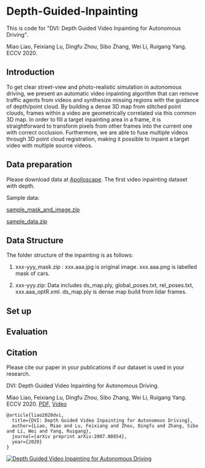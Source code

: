 # Depth-Guided-Inpainting
This is code for "DVI: Depth Guided Video Inpainting for Autonomous Driving".

Miao Liao, Feixiang Lu, Dingfu Zhou, Sibo Zhang, Wei Li, Ruigang Yang.  ECCV 2020.

## Introduction

To get clear street-view and photo-realistic simulation in autonomous driving, we present an automatic video inpainting algorithm that can remove traffic agents from videos and synthesize missing regions with the guidance of depth/point cloud. By building a dense 3D map from stitched point clouds, frames within a video are geometrically correlated via this common 3D map. In order to fill a target inpainting area in a frame, it is straightforward to transform pixels from other frames into the current one with correct occlusion. Furthermore, we are able to fuse multiple videos through 3D point cloud registration, making it possible to inpaint a target video with multiple source videos. 

## Data preparation
Please download data at [Apolloscape](http://apolloscape.auto/inpainting.html). The first video inpainting dataset with depth. 

Sample data: 

[sample_mask_and_image.zip](https://www.dropbox.com/s/6arza9ee72slr69/1534313590-1534313597_mask.zip?dl=0)

[sample_data.zip](https://www.dropbox.com/s/lm1rxhdfqor68z6/1534313590-1534313597.zip?dl=0)

## Data Structure
The folder structure of the inpainting is as follows:

1) xxx-yyy_mask.zip : xxx.aaa.jpg is original image. xxx.aaa.png is labelled mask of cars. 

2) xxx-yyy.zip: Data includes ds_map.ply, global_poses.txt, rel_poses.txt, xxx.aaa_optR.xml. ds_map.ply is dense map build from lidar frames. 

## Set up

## Evaluation

## Citation
Please cite our paper in your publications if our dataset is used in your research.

DVI: Depth Guided Video Inpainting for Autonomous Driving.

Miao Liao, Feixiang Lu, Dingfu Zhou, Sibo Zhang, Wei Li, Ruigang Yang.  ECCV 2020. [PDF](https://arxiv.org/pdf/2007.08854.pdf), [Video](https://www.youtube.com/watch?v=iOIxdQIzjQs)

```
@article{liao2020dvi,
  title={DVI: Depth Guided Video Inpainting for Autonomous Driving},
  author={Liao, Miao and Lu, Feixiang and Zhou, Dingfu and Zhang, Sibo and Li, Wei and Yang, Ruigang},
  journal={arXiv preprint arXiv:2007.08854},
  year={2020}
}
```

[![Depth Guided Video Inpainting for Autonomous Driving](https://res.cloudinary.com/marcomontalbano/image/upload/v1595308220/video_to_markdown/images/youtube--iOIxdQIzjQs-c05b58ac6eb4c4700831b2b3070cd403.jpg)](https://www.youtube.com/watch?v=iOIxdQIzjQs "Depth Guided Video Inpainting for Autonomous Driving")
